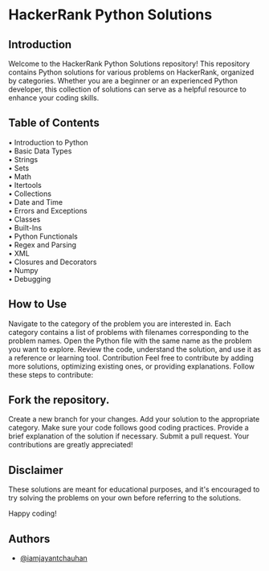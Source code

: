 # HackerRank Python Solutions

## Introduction
Welcome to the HackerRank Python Solutions repository! This repository contains Python solutions for various problems on HackerRank, organized by categories. Whether you are a beginner or an experienced Python developer, this collection of solutions can serve as a helpful resource to enhance your coding skills.

## Table of Contents

• Introduction to Python<br />
• Basic Data Types<br />
• Strings<br />
• Sets<br />
• Math<br />
• Itertools<br />
• Collections<br />
• Date and Time<br />
• Errors and Exceptions<br />
• Classes<br />
• Built-Ins<br />
• Python Functionals<br />
• Regex and Parsing<br />
• XML<br />
• Closures and Decorators<br />
• Numpy<br />
• Debugging<br />

## How to Use
Navigate to the category of the problem you are interested in.
Each category contains a list of problems with filenames corresponding to the problem names.
Open the Python file with the same name as the problem you want to explore.
Review the code, understand the solution, and use it as a reference or learning tool.
Contribution
Feel free to contribute by adding more solutions, optimizing existing ones, or providing explanations. Follow these steps to contribute:

## Fork the repository.
Create a new branch for your changes.
Add your solution to the appropriate category.
Make sure your code follows good coding practices.
Provide a brief explanation of the solution if necessary.
Submit a pull request.
Your contributions are greatly appreciated!

## Disclaimer
These solutions are meant for educational purposes, and it's encouraged to try solving the problems on your own before referring to the solutions.

Happy coding!

## Authors

- [@iamjayantchauhan](https://github.com/iamjayantchauhan)

